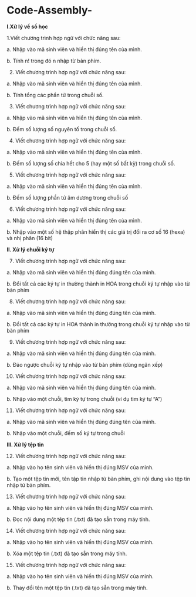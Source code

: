 # Code-Assembly-
**I.Xử lý về số học**

>
1.Viết chương trình hợp ngữ với chức năng sau:

  a.	Nhập vào mã sinh viên và hiển thị đúng tên của mình.

  b.	Tính n! trong đó n nhập từ bàn phím.

2.	Viết chương trình hợp ngữ với chức năng sau:

  a.	Nhập vào mã sinh viên và hiển thị đúng tên của mình. 

  b.	Tính tổng các phần tử trong chuỗi số.

3.	Viết chương trình hợp ngữ với chức năng sau:

  a.	Nhập vào mã sinh viên và hiển thị đúng tên của mình. 

  b.	Đếm số lượng số nguyên tố trong chuỗi số.

4.	Viết chương trình hợp ngữ với chức năng sau:

  a.	Nhập vào mã sinh viên và hiển thị đúng tên của mình.

  b.	Đếm số lượng số chia hết cho 5 (hay một số bất kỳ) trong chuỗi số.

5.	Viết chương trình hợp ngữ với chức năng sau:

  a.	Nhập vào mã sinh viên và hiển thị đúng tên của mình.

  b.	Đếm số lượng phần tử âm dương trong chuỗi số

6.	Viết chương trình hợp ngữ với chức năng sau:

  a.	Nhập vào mã sinh viên và hiển thị đúng tên của mình. 

  b.	Nhập vào một số hệ thập phân hiển thị các giá trị đổi ra cơ số 16 (hexa) và nhị phân (16 bit)

**II.	Xử lý chuỗi ký tự**
>
7.	Viết chương trình hợp ngữ với chức năng sau:

  a.	Nhập vào mã sinh viên và hiển thị đúng đúng tên của mình. 
  
  b.	Đổi tất cả các ký tự in thường thành in HOA trong chuỗi ký tự nhập vào từ bàn phím
  
8.	Viết chương trình hợp ngữ với chức năng sau:

  a.	Nhập vào mã sinh viên và hiển thị đúng đúng tên của mình. 
  
  b.	Đổi tất cả các ký tự in HOA thành in thường trong chuỗi ký tự nhập vào từ bàn phím
  
9.	Viết chương trình hợp ngữ với chức năng sau:

  a.	Nhập vào mã sinh viên và hiển thị đúng đúng tên của mình. 
  
  b.	Đảo ngược chuỗi ký tự nhập vào từ bàn phím (dùng ngăn xếp)
  
10.	Viết chương trình hợp ngữ với chức năng sau:

  a.	Nhập vào mã sinh viên và hiển thị đúng đúng tên của mình.
  
  b.	Nhập vào một chuỗi, tìm ký tự trong chuỗi (ví dụ tìm ký tự “A”)
  
11.	Viết chương trình hợp ngữ với chức năng sau:

  a.	Nhập vào mã sinh viên và hiển thị đúng đúng tên của mình. 
  
  b.	Nhập vào một chuỗi, đếm số ký tự trong chuỗi


**III.	Xử lý tệp tin**
>
12.	Viết chương trình hợp ngữ với chức năng sau:

  a.	Nhập vào họ tên sinh viên và hiển thị đúng MSV của mình. 
  
  b.	Tạo một tệp tin mới, tên tập tin nhập từ bàn phím, ghi nội dung vào tệp tin nhập từ bàn phím.
  
13.	Viết chương trình hợp ngữ với chức năng sau:

  a.	Nhập vào họ tên sinh viên và hiển thị đúng MSV của mình. 
  
  b.	Đọc nội dung một tệp tin (.txt) đã tạo sẵn trong máy tính.
  
14.	Viết chương trình hợp ngữ với chức năng sau:

  a.	Nhập vào họ tên sinh viên và hiển thị đúng MSV của mình. 
  
  b.	Xóa một tệp tin (.txt) đã tạo sẵn trong máy tính.
  
15.	Viết chương trình hợp ngữ với chức năng sau:

  a.	Nhập vào họ tên sinh viên và hiển thị đúng MSV của mình. 
  
  b.	Thay đổi tên một tệp tin (.txt) đã tạo sẵn trong máy tính.


